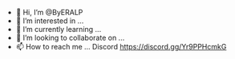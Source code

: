 - 👋 Hi, I’m @ByERALP 
- 👀 I’m interested in ...
- 🌱 I’m currently learning ...
- 💞️ I’m looking to collaborate on ...
- 📫 How to reach me ... Discord  https://discord.gg/Yr9PPHcmkG

<!---
ByERALP/ByERALP is a ✨ special ✨ repository because its `README.md` (this file) appears on your GitHub profile.
You can click the Preview link to take a look at your changes.
--->
